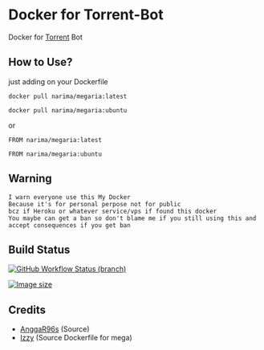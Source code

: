 # Docker for Torrent-Bot
Docker for [Torrent](https://github.com/Ncode2014/re-mirrorbot) Bot

## How to Use?

just adding on your Dockerfile 
```
docker pull narima/megaria:latest
```
```
docker pull narima/megaria:ubuntu 
```

or

```
FROM narima/megaria:latest
```
```
FROM narima/megaria:ubuntu
```

## Warning
```
I warn everyone use this My Docker
Because it's for personal perpose not for public
bcz if Heroku or whatever service/vps if found this docker
You maybe can get a ban so don't blame me if you still using this and accept consequences if you get ban
```

## Build Status
<a href="https://github.com/Ncode2014/megaria/actions?query=branch%3Amain"> <img alt="GitHub Workflow Status (branch)" src="https://img.shields.io/github/workflow/status/Ncode2014/megaria/Docker%20Build/main?color=blue&label=Docker%20build&logo=github%20actions&logoColor=green&style=for-the-badge" /></a>

<a href="https://github.com/Ncode2014/megaria"> <img alt="Image size" src="https://img.shields.io/docker/image-size/narima/megaria?style=flat-square" /></a>

## Credits
* [AnggaR96s](https://github.com/AnggaR96s) (Source)
* [Izzy](https://github.com/lzzy12/) (Source Dockerfile for mega)
